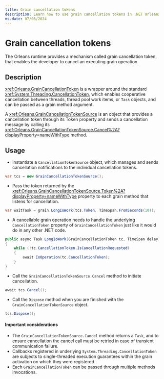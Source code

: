 ```yaml
---
title: Grain cancellation tokens
description: Learn how to use grain cancellation tokens in .NET Orleans.
ms.date: 07/03/2024
---
```


# Grain cancellation tokens

The Orleans runtime provides a mechanism called grain cancellation token, that enables the developer to cancel an executing grain operation.

## Description

<xref:Orleans.GrainCancellationToken> is a wrapper around the standard <xref:System.Threading.CancellationToken>, which enables cooperative cancellation between threads, thread pool work items, or `Task` objects, and can be passed as a grain method argument.

A <xref:Orleans.GrainCancellationTokenSource> is an object that provides a cancellation token through its Token property and sends a cancellation message by calling its <xref:Orleans.GrainCancellationTokenSource.Cancel%2A?displayProperty=nameWithType> method.

## Usage

* Instantiate a `CancellationTokenSource` object, which manages and sends cancellation notifications to the individual cancellation tokens.

```csharp
var tcs = new GrainCancellationTokenSource();
```

* Pass the token returned by the <xref:Orleans.GrainCancellationTokenSource.Token%2A?displayProperty=nameWithType> property to each grain method that listens for cancellation.

```csharp
var waitTask = grain.LongIoWork(tcs.Token, TimeSpan.FromSeconds(10));
```

* A cancellable grain operation needs to handle the underlying `CancellationToken` property of `GrainCancellationToken` just like it would do in any other .NET code.

```csharp
public async Task LongIoWork(GrainCancellationToken tc, TimeSpan delay)
{
    while (!tc.CancellationToken.IsCancellationRequested)
    {
        await IoOperation(tc.CancellationToken);
    }
}
```

* Call the `GrainCancellationTokenSource.Cancel` method to initiate cancellation.

```csharp
await tcs.Cancel();
```

* Call the `Dispose` method when you are finished with the `GrainCancellationTokenSource` object.

```csharp
tcs.Dispose();
```

#### Important considerations

* The `GrainCancellationTokenSource.Cancel` method returns a `Task`, and to ensure cancellation the cancel call must be retried in case of transient communication failure.
* Callbacks registered in underlying `System.Threading.CancellationToken` are subjects to single-threaded execution guarantees within the grain activation on which they were registered.
* Each `GrainCancellationToken` can be passed through multiple methods invocations.
